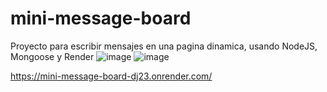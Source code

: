 # mini-message-board
Proyecto para escribir mensajes en una pagina dinamica, usando NodeJS, Mongoose y Render
![image](https://github.com/LaVieja1/mini-message-board/assets/65514301/416509cf-6f3c-445f-b656-0d5bf8615713)
![image](https://github.com/LaVieja1/mini-message-board/assets/65514301/68bbfcf2-550a-471c-af42-f75ac3cfd58e)

https://mini-message-board-dj23.onrender.com/

